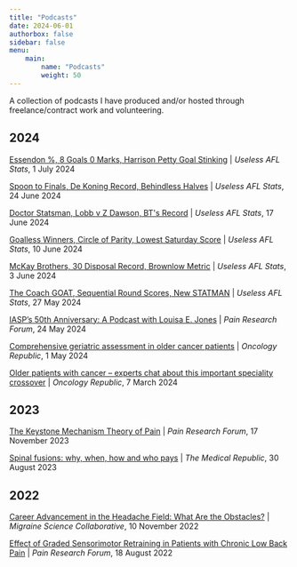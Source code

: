 ```yaml
---
title: "Podcasts"
date: 2024-06-01
authorbox: false
sidebar: false
menu: 
    main: 
        name: "Podcasts"
        weight: 50
---
```


A collection of podcasts I have produced and/or hosted through freelance/contract work and volunteering.

## 2024
[Essendon %, 8 Goals 0 Marks, Harrison Petty Goal Stinking](https://uselessaflstats.buzzsprout.com/2211261/15340606-29-essendon-8-goals-0-marks-harrison-petty-goal-stinking) | *Useless AFL Stats*, 1 July 2024

[Spoon to Finals, De Koning Record, Behindless Halves](https://uselessaflstats.buzzsprout.com/2211261/15301301-28-spoon-to-finals-de-koning-record-behindless-halves) | *Useless AFL Stats*, 24 June 2024

[Doctor Statsman, Lobb v Z Dawson, BT's Record](https://uselessaflstats.buzzsprout.com/2211261/15261910-27-doctor-statsman-lobb-v-z-dawson-bt-s-record) | *Useless AFL Stats*, 17 June 2024

[Goalless Winners, Circle of Parity, Lowest Saturday Score](https://uselessaflstats.buzzsprout.com/2211261/15223589-26-goalless-winners-circle-of-parity-lowest-saturday-score) | *Useless AFL Stats*, 10 June 2024

[McKay Brothers, 30 Disposal Record, Brownlow Metric](https://uselessaflstats.buzzsprout.com/2211261/15183001-24-mckay-brothers-30-disposal-record-brownlow-metric) | *Useless AFL Stats*, 3 June 2024

[The Coach GOAT, Sequential Round Scores, New STATMAN](https://uselessaflstats.buzzsprout.com/2211261/15142315-24-the-coach-goat-sequential-round-scores-new-statman) | *Useless AFL Stats*, 27 May 2024

[IASP’s 50th Anniversary: A Podcast with Louisa E. Jones](https://www.iasp-pain.org/publications/pain-research-forum/prf-news/iasps-50th-anniversary-a-podcast-with-louisa-e-jones/) | *Pain Research Forum*, 24 May 2024

[Comprehensive geriatric assessment in older cancer patients](https://www.oncologyrepublic.com.au/comprehensive-geriatric-assessment-in-older-cancer-patients/4381) | *Oncology Republic*, 1 May 2024

[Older patients with cancer – experts chat about this important speciality crossover](https://www.oncologyrepublic.com.au/older-patients-with-cancer-experts-chat-about-this-important-speciality-crossover/4263) | *Oncology Republic*, 7 March 2024

## 2023
[The Keystone Mechanism Theory of Pain](https://www.iasp-pain.org/publications/pain-research-forum/prf-news/the-iasp-prf-podcast-the-keystone-mechanism-theory-of-pain/) | *Pain Research Forum*, 17 November 2023

[Spinal fusions: why, when, how and who pays](https://www.medicalrepublic.com.au/spinal-fusions-why-when-how-and-who-pays/97829) | *The Medical Republic*, 30 August 2023

## 2022
[Career Advancement in the Headache Field: What Are the Obstacles?](https://migrainecollaborative.org/career-advancement-in-the-headache-field-what-are-the-obstacles-a-podcast-with-irene-de-boer-and-gisela-terwindt) | *Migraine Science Collaborative*, 10 November 2022

[Effect of Graded Sensorimotor Retraining in Patients with Chronic Low Back Pain](https://www.painresearchforum.org/forums/interview/205104-iasp-prf-podcast-effect-graded-sensorimotor-retraining-patients-chronic-low) | *Pain Research Forum*, 18 August 2022